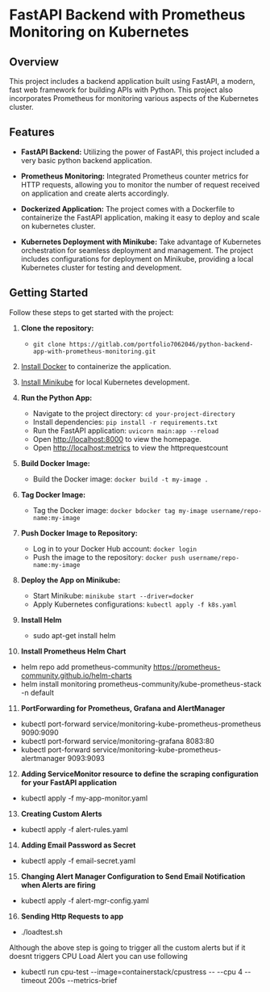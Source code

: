 # FastAPI Backend with Prometheus Monitoring on Kubernetes


## Overview

This project includes a backend application built using FastAPI, a modern, fast web framework for building APIs with Python. This project also incorporates Prometheus for monitoring various aspects of the Kubernetes cluster.

## Features

- **FastAPI Backend:** Utilizing the power of FastAPI, this project included a very basic python backend application.

- **Prometheus Monitoring:** Integrated Prometheus counter metrics for HTTP requests, allowing you to monitor the number of request received on application and create alerts accordingly.

- **Dockerized Application:** The project comes with a Dockerfile to containerize the FastAPI application, making it easy to deploy and scale on kubernetes cluster.

- **Kubernetes Deployment with Minikube:** Take advantage of Kubernetes orchestration for seamless deployment and management. The project includes configurations for deployment on Minikube, providing a local Kubernetes cluster for testing and development.





## Getting Started

Follow these steps to get started with the project:

1. **Clone the repository:** 
   - `git clone https://gitlab.com/portfolio7062046/python-backend-app-with-prometheus-monitoring.git`

2. [Install Docker](https://docs.docker.com/get-docker/) to containerize the application.

3. [Install Minikube](https://minikube.sigs.k8s.io/docs/start/) for local Kubernetes development.

4. **Run the Python App:**
   - Navigate to the project directory: `cd your-project-directory`
   - Install dependencies: `pip install -r requirements.txt`
   - Run the FastAPI application: `uvicorn main:app --reload`
   - Open [http://localhost:8000](http://localhost:8000) to view the homepage.
   - Open [http://localhost:metrics](http://localhost:metrics) to view the httprequestcount

5. **Build Docker Image:**
   - Build the Docker image: `docker build -t my-image .`

6. **Tag Docker Image:**
   - Tag the Docker image: `docker bdocker tag my-image username/repo-name:my-image`


7. **Push Docker Image to Repository:**
   - Log in to your Docker Hub account: `docker login`
   - Push the image to the repository: `docker push username/repo-name:my-image`

8. **Deploy the App on Minikube:**
   - Start Minikube: `minikube start --driver=docker`
   - Apply Kubernetes configurations: `kubectl apply -f k8s.yaml`

9. **Install Helm**
   - sudo apt-get install helm

10. **Install Prometheus Helm Chart**
   - helm repo add prometheus-community https://prometheus-community.github.io/helm-charts
   - helm install monitoring prometheus-community/kube-prometheus-stack -n default

11. **PortForwarding for Prometheus, Grafana and AlertManager**
   - kubectl port-forward service/monitoring-kube-prometheus-prometheus 9090:9090 	
   - kubectl port-forward service/monitoring-grafana 8083:80 	
   - kubectl port-forward service/monitoring-kube-prometheus-alertmanager 9093:9093 	

12. **Adding ServiceMonitor resource to define the scraping configuration for your FastAPI application**
   - kubectl apply -f my-app-monitor.yaml 

13. **Creating Custom Alerts**
   - kubectl apply -f alert-rules.yaml 

14. **Adding Email Password as Secret**
   - kubectl apply -f email-secret.yaml

15. **Changing Alert Manager Configuration to Send Email Notification when Alerts are firing**
   - kubectl apply -f alert-mgr-config.yaml
     
16. **Sending Http Requests to app**
   - ./loadtest.sh

Although the above step is going to trigger all the custom alerts but if it doesnt triggers CPU Load Alert you can use following
   - kubectl run cpu-test --image=containerstack/cpustress -- --cpu 4  --timeout 200s --metrics-brief

